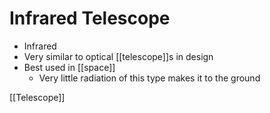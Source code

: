 # Infrared Telescope

- Infrared
- Very similar to optical [[telescope]]s in design
- Best used in [[space]]
  - Very little radiation of this type makes it to the ground

[[Telescope]]

